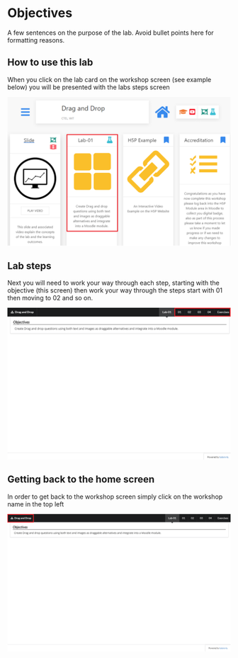 # Objectives

A few sentences on the purpose of the lab. Avoid bullet points here for formatting reasons.

## How to use this lab

When you click on the lab card on the workshop screen (see example below) you will be presented with the labs steps screen

![](img/01.png)

## Lab steps

Next you will need to work your way through each step, starting with the objective (this screen) then work your way through the steps start with 01 then moving to 02 and so on.

![](img/02.png)

## Getting back to the home screen

In order to get back to the workshop screen simply click on the workshop name in the top left

![](img/03.png)